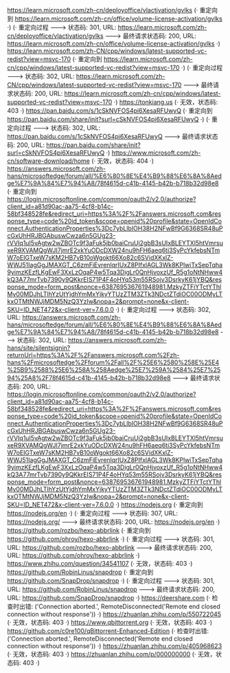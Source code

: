 https://learn.microsoft.com/zh-cn/deployoffice/vlactivation/gvlks (· 重定向到 https://learn.microsoft.com/zh-cn/office/volume-license-activation/gvlks ·)
(· 重定向过程 ---> 状态码: 301, URL: https://learn.microsoft.com/zh-cn/deployoffice/vlactivation/gvlks ---> 最终请求状态码: 200, URL: https://learn.microsoft.com/zh-cn/office/volume-license-activation/gvlks ·)
https://learn.microsoft.com/zh-CN/cpp/windows/latest-supported-vc-redist?view=msvc-170 (· 重定向到 https://learn.microsoft.com/zh-cn/cpp/windows/latest-supported-vc-redist?view=msvc-170 ·)
(· 重定向过程 ---> 状态码: 302, URL: https://learn.microsoft.com/zh-CN/cpp/windows/latest-supported-vc-redist?view=msvc-170 ---> 最终请求状态码: 200, URL: https://learn.microsoft.com/zh-cn/cpp/windows/latest-supported-vc-redist?view=msvc-170 ·)
https://tonkiang.us (· 无效，状态码: 403 ·)
https://pan.baidu.com/s/1cSkNVFOS4pi6XesaRFUwyQ (· 重定向到 https://pan.baidu.com/share/init?surl=cSkNVFOS4pi6XesaRFUwyQ ·)
(· 重定向过程 ---> 状态码: 302, URL: https://pan.baidu.com/s/1cSkNVFOS4pi6XesaRFUwyQ ---> 最终请求状态码: 200, URL: https://pan.baidu.com/share/init?surl=cSkNVFOS4pi6XesaRFUwyQ ·)
https://www.microsoft.com/zh-cn/software-download/home (· 无效，状态码: 404 ·)
https://answers.microsoft.com/zh-hans/microsoftedge/forum/all/%E6%80%8E%E4%B9%88%E6%8A%8Aedge%E7%9A%84%E7%94%A8/78f4615d-c41b-4145-b42b-b718b32d98e8 (· 重定向到 https://login.microsoftonline.com/common/oauth2/v2.0/authorize?client_id=a81d90ac-aa75-4cf8-b14c-58bf348528fe&redirect_uri=https%3A%2F%2Fanswers.microsoft.com&response_type=code%20id_token&scope=openid%20profile&state=OpenIdConnect.AuthenticationProperties%3Dc7ybLlbIOH38H2NFwBf9G6368SR48uPcGxUhHRJBGAbuswCwza6n5GUg23-rVVIq1uI5vAgtw2wZBOTc9f3aFuk5jb0baiCruUj2gbB3sUIxBLEYTXl5htVmrsuxeR9XVAMQgWJI7jmrE2xkYuODcDXW24nu9hFH6aeq6ti3SyPcYkfebsNTmW7oEIGTxeW7sKM2HB7vB10oWgokt66Xo82c6SVidXKxlZ-WWJ51IagGgJMAXGT_C6zmFiEvrenlqrIUxZ8PIfxlAGL3Wk8KPlwiTxSepTqha9yimzKEzfLKgEwF3XxLzOqaP4w5Tqa3DigLr0QnHjvoxzUf_R5g1oNtNHww4kQ3A77mrTvb7390y9QKkrEIS71P4F4oHYq53m55RSojv3DsrkyK61jYBQ&response_mode=form_post&nonce=638769536761948981.MzkyZTFiYTctYThlMy00MDJhLTlhYzUtYjdhYmMxYjkyYTUzZTM3ZTk3NDctZTdiOC00ODMyLTkxOTMtNWJjMDM5NzQ3YzIw&nopa=2&prompt=none&x-client-SKU=ID_NET472&x-client-ver=7.6.0.0 ·)
(· 重定向过程 ---> 状态码: 302, URL: https://answers.microsoft.com/zh-hans/microsoftedge/forum/all/%E6%80%8E%E4%B9%88%E6%8A%8Aedge%E7%9A%84%E7%94%A8/78f4615d-c41b-4145-b42b-b718b32d98e8 ---> 状态码: 302, URL: https://answers.microsoft.com/zh-hans/site/silentsignin?returnUrl=https%3A%2F%2Fanswers.microsoft.com%2Fzh-hans%2Fmicrosoftedge%2Fforum%2Fall%2F%25E6%2580%258E%25E4%25B9%2588%25E6%258A%258Aedge%25E7%259A%2584%25E7%2594%25A8%2F78f4615d-c41b-4145-b42b-b718b32d98e8 ---> 最终请求状态码: 200, URL: https://login.microsoftonline.com/common/oauth2/v2.0/authorize?client_id=a81d90ac-aa75-4cf8-b14c-58bf348528fe&redirect_uri=https%3A%2F%2Fanswers.microsoft.com&response_type=code%20id_token&scope=openid%20profile&state=OpenIdConnect.AuthenticationProperties%3Dc7ybLlbIOH38H2NFwBf9G6368SR48uPcGxUhHRJBGAbuswCwza6n5GUg23-rVVIq1uI5vAgtw2wZBOTc9f3aFuk5jb0baiCruUj2gbB3sUIxBLEYTXl5htVmrsuxeR9XVAMQgWJI7jmrE2xkYuODcDXW24nu9hFH6aeq6ti3SyPcYkfebsNTmW7oEIGTxeW7sKM2HB7vB10oWgokt66Xo82c6SVidXKxlZ-WWJ51IagGgJMAXGT_C6zmFiEvrenlqrIUxZ8PIfxlAGL3Wk8KPlwiTxSepTqha9yimzKEzfLKgEwF3XxLzOqaP4w5Tqa3DigLr0QnHjvoxzUf_R5g1oNtNHww4kQ3A77mrTvb7390y9QKkrEIS71P4F4oHYq53m55RSojv3DsrkyK61jYBQ&response_mode=form_post&nonce=638769536761948981.MzkyZTFiYTctYThlMy00MDJhLTlhYzUtYjdhYmMxYjkyYTUzZTM3ZTk3NDctZTdiOC00ODMyLTkxOTMtNWJjMDM5NzQ3YzIw&nopa=2&prompt=none&x-client-SKU=ID_NET472&x-client-ver=7.6.0.0 ·)
https://nodejs.org (· 重定向到 https://nodejs.org/en ·)
(· 重定向过程 ---> 状态码: 307, URL: https://nodejs.org/ ---> 最终请求状态码: 200, URL: https://nodejs.org/en ·)
https://github.com/rozbo/hexo-abbrlink (· 重定向到 https://github.com/ohroy/hexo-abbrlink ·)
(· 重定向过程 ---> 状态码: 301, URL: https://github.com/rozbo/hexo-abbrlink ---> 最终请求状态码: 200, URL: https://github.com/ohroy/hexo-abbrlink ·)
https://www.zhihu.com/question/34541107 (· 无效，状态码: 403 ·)
https://github.com/RobinLinus/snapdrop (· 重定向到 https://github.com/SnapDrop/snapdrop ·)
(· 重定向过程 ---> 状态码: 301, URL: https://github.com/RobinLinus/snapdrop ---> 最终请求状态码: 200, URL: https://github.com/SnapDrop/snapdrop ·)
https://deershare.com (· 检查时出错: ('Connection aborted.', RemoteDisconnected('Remote end closed connection without response')) ·)
https://zhuanlan.zhihu.com/p/550722045 (· 无效，状态码: 403 ·)
https://www.qbittorrent.org (· 无效，状态码: 403 ·)
https://github.com/c0re100/qBittorrent-Enhanced-Edition (· 检查时出错: ('Connection aborted.', RemoteDisconnected('Remote end closed connection without response')) ·)
https://zhuanlan.zhihu.com/p/405968623 (· 无效，状态码: 403 ·)
https://zhuanlan.zhihu.com/p/000000000 (· 无效，状态码: 403 ·)
